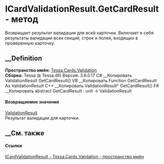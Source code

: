 # ICardValidationResult.GetCardResult - метод
Возвращает результат валидации для всей карточки. Включает в себя результаты
валидации всех секций, строк и полей, входящих в проверенную карточку.
## __Definition
 **Пространство имён:** [Tessa.Cards.Validation](N_Tessa_Cards_Validation.htm)  
 **Сборка:** Tessa (в Tessa.dll) Версия: 3.6.0.17
C# __Копировать
     ValidationResult GetCardResult()
VB __Копировать
     Function GetCardResult As ValidationResult
C++ __Копировать
    ValidationResult^ GetCardResult()
F# __Копировать
     abstract GetCardResult : unit -> ValidationResult 
#### Возвращаемое значение
[ValidationResult](T_Tessa_Platform_Validation_ValidationResult.htm)  
Результат валидации для карточки.
##  __См. также
#### Ссылки
[ICardValidationResult - ](T_Tessa_Cards_Validation_ICardValidationResult.htm)
[Tessa.Cards.Validation - пространство имён](N_Tessa_Cards_Validation.htm)

